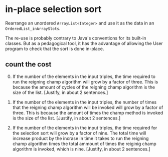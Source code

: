 # in-place selection sort

Rearrange
an unordered `ArrayList<Integer>`
and use it as the data in an `OrderedList_inArraySlots`.

The re-use is probably contrary to Java's conventions
for its built-in classes. But as a pedagogical tool,
it has the advantage of allowing
the User program to check that the sort
is done in-place.

## count the cost

0. If the number of the elements in the input triples,
the time required to run the reigning champ algorithm
will grow by a factor of three. This is because the 
amount of cycles of the reigning champ algorithm is
the size of the list.
[Justify, in about 2 sentences.]

0. If the number of the elements in the input triples,
the number of times that the reigning champ algorithm
will be invoked will grow by a factor of three. This is because the amount
of times the champ method is invoked is the size of the list.
[Justify, in about 2 sentences.]

0. If the number of the elements in the input triples,
the time required for the selection sort
will grow by a factor of nine. The total time will increase product by the incrase
in time it takes to run the reigning champ algorithm times
the total ammount of times the reiginig champ algorithm is invoked, which
is nine.
[Justify, in about 2 sentences.]
